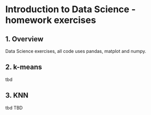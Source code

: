 # Introduction to Data Science - homework exercises

## 1. Overview
Data Science exercises, all code uses pandas, matplot and numpy.

## 2. k-means
tbd

## 3. KNN
tbd
TBD

